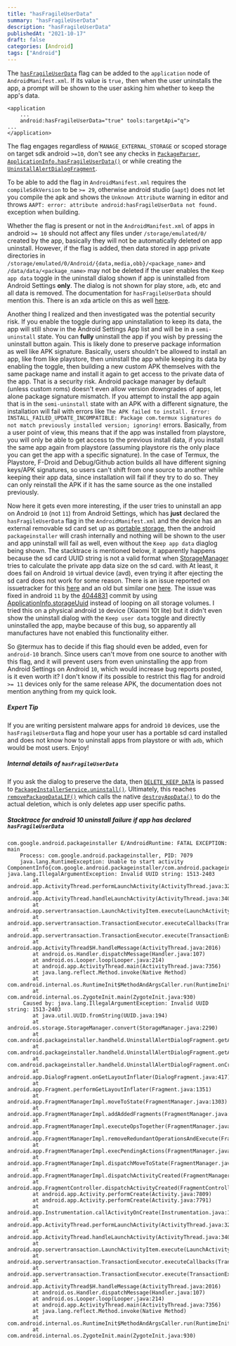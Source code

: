 ```yaml
---
title: "hasFragileUserData"
summary: "hasFragileUserData"
description: "hasFragileUserData"
publishedAt: "2021-10-17"
draft: false
categories: [Android]
tags: ["Android"]
---
```

The [`hasFragileUserData`](https://developer.android.com/guide/topics/manifest/application-element#fragileuserdata) flag can be added to the `application` node of `AndroidManifest.xml`. If its value is `true,` then when the user uninstalls the app, a prompt will be shown to the user asking him whether to keep the app's data.

```
<application
	...
    android:hasFragileUserData="true" tools:targetApi="q">
...
</application>
```

The flag engages regardless of `MANAGE_EXTERNAL_STORAGE` or scoped storage on target sdk android `>=10`, don't see any checks in [`PackageParser`](https://cs.android.com/android/platform/superproject/+/android-10.0.0_r30:frameworks/base/core/java/android/content/pm/PackageParser.java;l=3720), [`ApplicationInfo.hasFragileUserData()`](https://cs.android.com/android/platform/superproject/+/android-10.0.0_r30:frameworks/base/core/java/android/content/pm/ApplicationInfo.java;l=1845) or while creating the [`UninstallAlertDialogFragment`](https://cs.android.com/android/platform/superproject/+/android-10.0.0_r30:frameworks/base/packages/PackageInstaller/src/com/android/packageinstaller/handheld/UninstallAlertDialogFragment.java;l=167).

To be able to add the flag in `AndroidManifest.xml` requires the `compileSdkVersion` to be `>= 29`, otherwise android studio (`aapt`) does not let you compile the apk and shows the `Unknown Attribute` warning in editor and throws `AAPT: error: attribute android:hasFragileUserData not found.` exception when building.

Whether the flag is present or not in the `AndroidManifest.xml` of apps in android `>= 10` should not affect any files under `/storage/emulated/0/` created by the app, basically they will not be automatically deleted on app uninstall. However, if the flag is added, then data stored in app private directories in `/storage/emulated/0/Android/{data,media,obb}/<package_name>` and `/data/data/<package_name>` may not be deleted if the user enables the `Keep app data` toggle in the uninstall dialog shown if app is uninstalled from Android Settings **only**. The dialog is not shown for play store, `adb`, etc and all data is removed. The documentation for `hasFragileUserData` should mention this. There is an xda article on this as well [here](https://www.xda-developers.com/android-10-manifest-flag-developers-retain-app-data-before-uninstalling/).


Another thing I realized and then investigated was the potential security risk. If you enable the toggle during app uninstallation to keep its data, the app will still show in the Android Settings App list and will be in a `semi-uninstall` state. You can **fully** uninstall the app if you wish by pressing the uninstall button again. This is likely done to preserve package information as well like APK signature. Basically, users shouldn't be allowed to install an app, like from like playstore, then uninstall the app while keeping its data by enabling the toggle, then building a new custom APK themselves with the same package name and install it again to get access to the private data of the app. That is a security risk. Android package manager by default (unless custom roms) doesn't even allow version downgrades of apps, let alone package signature mismatch. If you attempt to install the app again that is in the `semi-uninstall` state with an APK with a different signature, the installation will fail with errors like `The APK failed to install. Error: INSTALL_FAILED_UPDATE_INCOMPATIBLE: Package com.termux signatures do not match previously installed version; ignoring!` errors. Basically, from a user point of view, this means that if the app was installed from playstore, you will only be able to get access to the previous install data, if you install the same app again from playstore (assuming playstore ris the only place you can get the app with a specific signature). In the case of Termux, the Playstore, F-Droid and Debug/Github action builds all have different signing keys/APK signatures, so users can't shift from one source to another while keeping their app data, since installation will fail if they try to do so. They can only reinstall the APK if it has the same source as the one installed previously.


Now here it gets even more interesting, if the user tries to uninstall an app on Android `10` (not `11`) from Android Settings, which has **just** declared the `hasFragileUserData` flag in the `AndroidManifest.xml` and the device has an external removable sd card set up as [portable storage](https://source.android.com/devices/storage), then the android `packageinstaller` will crash internally and nothing will be shown to the user and app uninstall will fail as well, even without the `Keep app data` diaglog being shown. The stacktrace is mentioned below, it apparently happens because the sd card UUID string is not a valid format when [StorageManager](https://cs.android.com/android/platform/superproject/+/android-11.0.0_r3:frameworks/base/core/java/android/os/storage/StorageManager.java;l=2654) tries to calculate the private app data size on the sd card. with At least, it does fail on Android `10` virtual device (avd), even trying it after ejecting the sd card does not work for some reason. There is an issue reported on issuetracker for this [here](https://issuetracker.google.com/issues/148573843) and an old but similar one [here](https://issuetracker.google.com/issues/62982912
). The issue was fixed in android `11` by the [4044831](https://cs.android.com/android/_/android/platform/frameworks/base/+/4044831837cb3401e262db3614ac41fb343aebf4) commit by using [ApplicationInfo.storageUuid](https://developer.android.com/reference/android/content/pm/ApplicationInfo#storageUuid) instead of looping on all storage volumes. I tried this on a physical android `10` device (Xiaomi 10t lite) but it didn't even show the uninstall dialog with the `Keep user data` toggle and directly uninstalled the app, maybe because of this bug, so apparently all manufactures have not enabled this functionality either.

So @termux has to decide if this flag should even be added, even for `android-10` branch. Since users can't move from one source to another with this flag, and it will prevent users from even uninstalling the app from Android Settings on Android `10`, which would increase bug reports posted, is it even worth it? I don't know if its possible to restrict this flag for android `>= 11` devices only for the same release APK, the documentation does not mention anything from my quick look.

##### Expert Tip

If you are writing persistent malware apps for android `10` devices, use the `hasFragileUserData` flag and hope your user has a portable sd card installed and does not know how to uninstall apps from playstore or with `adb`, which would be most users. Enjoy!


##### Internal details of `hasFragileUserData`

If you ask the dialog to preserve the data, then [`DELETE_KEEP_DATA`](https://cs.android.com/android/platform/superproject/+/android-11.0.0_r3:frameworks/base/core/java/android/content/pm/PackageManager.java;l=1597) is passed to [`PackageInstallerService.uninstall()`](https://cs.android.com/android/platform/superproject/+/android-11.0.0_r3:frameworks/base/packages/PackageInstaller/src/com/android/packageinstaller/UninstallUninstalling.java;l=101). Ultimately, this reaches [`removePackageDataLIF()`](https://cs.android.com/android/platform/superproject/+/android-11.0.0_r3:out/soong/.intermediates/frameworks/base/services/core/services.core.unboosted/android_common/xref/srcjars.xref/frameworks/base/services/core/java/com/android/server/pm/PackageManagerService.java;l=18817) which calls the native [`destroyAppData()`](https://cs.android.com/android/platform/superproject/+/master:frameworks/native/cmds/installd/InstalldNativeService.cpp;l=716) to do the actual deletion, which is only deletes app user specific paths.


##### Stacktrace for android 10 uninstall failure if app has declared `hasFragileUserData`

```
com.google.android.packageinstaller E/AndroidRuntime: FATAL EXCEPTION: main
    Process: com.google.android.packageinstaller, PID: 7079
    java.lang.RuntimeException: Unable to start activity ComponentInfo{com.google.android.packageinstaller/com.android.packageinstaller.UninstallerActivity}: java.lang.IllegalArgumentException: Invalid UUID string: 1513-2403
        at android.app.ActivityThread.performLaunchActivity(ActivityThread.java:3270)
        at android.app.ActivityThread.handleLaunchActivity(ActivityThread.java:3409)
        at android.app.servertransaction.LaunchActivityItem.execute(LaunchActivityItem.java:83)
        at android.app.servertransaction.TransactionExecutor.executeCallbacks(TransactionExecutor.java:135)
        at android.app.servertransaction.TransactionExecutor.execute(TransactionExecutor.java:95)
        at android.app.ActivityThread$H.handleMessage(ActivityThread.java:2016)
        at android.os.Handler.dispatchMessage(Handler.java:107)
        at android.os.Looper.loop(Looper.java:214)
        at android.app.ActivityThread.main(ActivityThread.java:7356)
        at java.lang.reflect.Method.invoke(Native Method)
        at com.android.internal.os.RuntimeInit$MethodAndArgsCaller.run(RuntimeInit.java:492)
        at com.android.internal.os.ZygoteInit.main(ZygoteInit.java:930)
     Caused by: java.lang.IllegalArgumentException: Invalid UUID string: 1513-2403
        at java.util.UUID.fromString(UUID.java:194)
        at android.os.storage.StorageManager.convert(StorageManager.java:2290)
        at com.android.packageinstaller.handheld.UninstallAlertDialogFragment.getAppDataSizeForUser(UninstallAlertDialogFragment.java:78)
        at com.android.packageinstaller.handheld.UninstallAlertDialogFragment.getAppDataSize(UninstallAlertDialogFragment.java:114)
        at com.android.packageinstaller.handheld.UninstallAlertDialogFragment.onCreateDialog(UninstallAlertDialogFragment.java:179)
        at android.app.DialogFragment.onGetLayoutInflater(DialogFragment.java:417)
        at android.app.Fragment.performGetLayoutInflater(Fragment.java:1351)
        at android.app.FragmentManagerImpl.moveToState(FragmentManager.java:1303)
        at android.app.FragmentManagerImpl.addAddedFragments(FragmentManager.java:2431)
        at android.app.FragmentManagerImpl.executeOpsTogether(FragmentManager.java:2210)
        at android.app.FragmentManagerImpl.removeRedundantOperationsAndExecute(FragmentManager.java:2166)
        at android.app.FragmentManagerImpl.execPendingActions(FragmentManager.java:2067)
        at android.app.FragmentManagerImpl.dispatchMoveToState(FragmentManager.java:3057)
        at android.app.FragmentManagerImpl.dispatchActivityCreated(FragmentManager.java:3004)
        at android.app.FragmentController.dispatchActivityCreated(FragmentController.java:184)
        at android.app.Activity.performCreate(Activity.java:7809)
        at android.app.Activity.performCreate(Activity.java:7791)
        at android.app.Instrumentation.callActivityOnCreate(Instrumentation.java:1299)
        at android.app.ActivityThread.performLaunchActivity(ActivityThread.java:3245)
        at android.app.ActivityThread.handleLaunchActivity(ActivityThread.java:3409) 
        at android.app.servertransaction.LaunchActivityItem.execute(LaunchActivityItem.java:83) 
        at android.app.servertransaction.TransactionExecutor.executeCallbacks(TransactionExecutor.java:135) 
        at android.app.servertransaction.TransactionExecutor.execute(TransactionExecutor.java:95) 
        at android.app.ActivityThread$H.handleMessage(ActivityThread.java:2016) 
        at android.os.Handler.dispatchMessage(Handler.java:107) 
        at android.os.Looper.loop(Looper.java:214) 
        at android.app.ActivityThread.main(ActivityThread.java:7356) 
        at java.lang.reflect.Method.invoke(Native Method) 
        at com.android.internal.os.RuntimeInit$MethodAndArgsCaller.run(RuntimeInit.java:492) 
        at com.android.internal.os.ZygoteInit.main(ZygoteInit.java:930)
```
